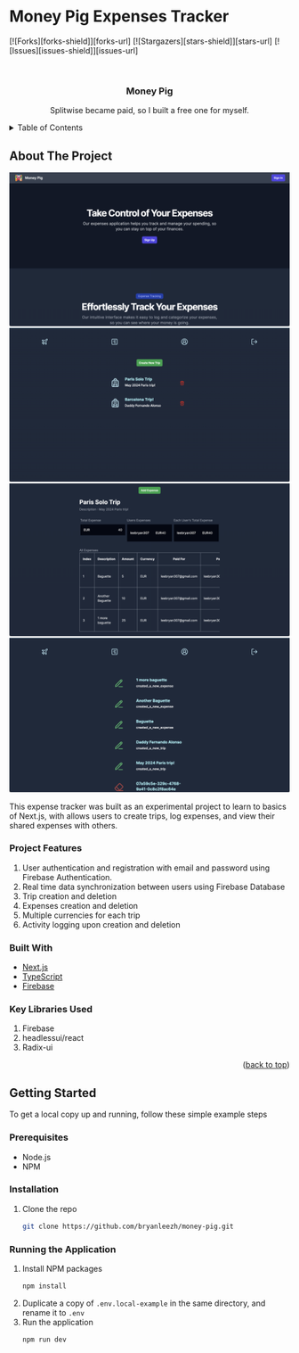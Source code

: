 # Money Pig Expenses Tracker

<div id="top"></div>

[![Forks][forks-shield]][forks-url]
[![Stargazers][stars-shield]][stars-url]
[![Issues][issues-shield]][issues-url]

<!-- Introduction -->
<br />
<div align="center">
    <h3 align="center">Money Pig</h3>
    <p align="center">
        Splitwise became paid, so I built a free one for myself.
    </p>
</div>

<!-- Table of contents -->
<details>
    <summary>Table of Contents</summary>
    <ol>
        <li>
            <a href="#about-the-project">About The Project</a>
            <ul>
                <li><a href="#project-features">Project Features</a></li>
                <li><a href="#built-with">Built With</a></li>
                <li><a href="#key-libraries-used">Key Libraries Used</a></li>
            </ul>
        </li>
        <li>
            <a href="#getting-started">Getting Started</a>
            <ul>
                <li><a href="#prerequisites">Prerequisites</a></li>
                <li><a href="#installation">Installation</a></li>
                <li><a href="#running-the-front-end">Running the Frontend</a></li>
            </ul>
        </li>
    </ol>
</details>

<!-- About The Project -->

## About The Project

![App Overview][app-screenshot1]
![App Overview][app-screenshot2]
![App Overview][app-screenshot3]
![App Overview][app-screenshot4]

This expense tracker was built as an experimental project to learn to basics of Next.js, with allows users to create trips, log expenses, and view their shared expenses with others.

### Project Features

1. User authentication and registration with email and password using Firebase Authentication.
1. Real time data synchronization between users using Firebase Database
1. Trip creation and deletion
1. Expenses creation and deletion
1. Multiple currencies for each trip
1. Activity logging upon creation and deletion

### Built With

-   [Next.js](https://nextjs.org/)
-   [TypeScript](https://www.typescriptlang.org/)
-   [Firebase](https://firebase.google.com/)

### Key Libraries Used

1. Firebase
2. headlessui/react
3. Radix-ui

<p align="right">(<a href="#top">back to top</a>)</p>

<!-- Getting Started -->

## Getting Started

To get a local copy up and running, follow these simple example steps

### Prerequisites

-   Node.js
-   NPM

### Installation

1. Clone the repo
    ```sh
    git clone https://github.com/bryanleezh/money-pig.git
    ```

### Running the Application

1. Install NPM packages
    ```sh
    npm install
    ```
2. Duplicate a copy of `.env.local-example` in the same directory, and rename it to `.env`
3. Run the application
    ```sh
    npm run dev
    ```

<!-- Links -->

[app-screenshot1]: images/money-pig-landing-page.png
[app-screenshot2]: images/trips-page.png
[app-screenshot3]: images/indiv-trip.png
[app-screenshot4]: images/activity-page.png

